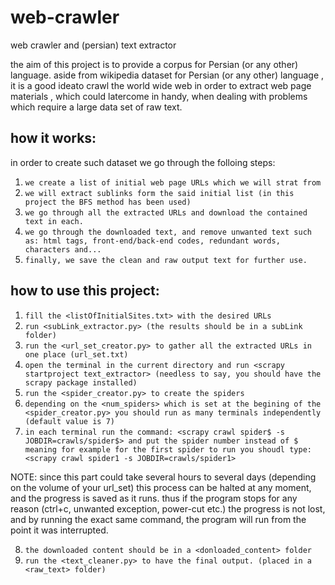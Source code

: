 web-crawler
===========
web crawler and (persian) text extractor

the aim of this project is to provide a corpus for Persian (or any other) language.
aside from wikipedia dataset for Persian (or any other) language , it is a good ideato crawl the world wide web in order to extract web page materials , which could latercome in handy, when dealing with problems which require a large data set of raw text.

how it works:
-----------------------
in order to create such dataset we go through the folloing steps:
1. `we create a list of initial web page URLs which we will strat from`
2. `we will extract sublinks form the said initial list (in this project the BFS method has been used)`
3. `we go through all the extracted URLs and download the contained text in each.`
4. `we go through the downloaded text, and remove unwanted text such as: html tags, front-end/back-end codes, redundant words, characters and...`
5. `finally, we save the clean and raw output text for further use.`

how to use this project:
-----------------------
1. `fill the <listOfInitialSites.txt> with the desired URLs`
2. `run <subLink_extractor.py> (the results should be in a subLink folder)`
3. `run the <url_set_creator.py> to gather all the extracted URLs in one place (url_set.txt)`
4. `open the terminal in the current directory and run <scrapy startproject text_extractor> (needless to say, you should have the scrapy package installed)`
5. `run the <spider_creator.py> to create the spiders`
6. `depending on the <num_spiders> which is set at the begining of the <spider_creator.py> you should run as many terminals independently (default value is 7)`
7. `in each terminal run the command: <scrapy crawl spider$ -s JOBDIR=crawls/spider$> and put the spider number instead of $ meaning for example for the first spider to run you shoudl type: <scrapy crawl spider1 -s JOBDIR=crawls/spider1>`

NOTE: since this part could take several hours to several days (depending on the volume of your url_set) this process can be halted at any moment, and the progress is saved as it runs. thus if the program stops for any reason (ctrl+c, unwanted exception, power-cut etc.) the progress is not lost, and by running the exact same command, the program will run from the point it was interrupted.

8. `the downloaded content should be in a <donloaded_content> folder`
9. `run the <text_cleaner.py> to have the final output. (placed in a <raw_text> folder)`
